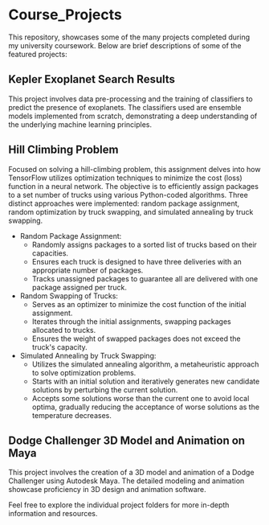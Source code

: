 # Course_Projects

This repository, showcases some of the many projects completed during my university coursework. Below are brief descriptions of some of the featured projects:

## Kepler Exoplanet Search Results

This project involves data pre-processing and the training of classifiers to predict the presence of exoplanets. The classifiers used are ensemble models implemented from scratch, demonstrating a deep understanding of the underlying machine learning principles.

## Hill Climbing Problem

Focused on solving a hill-climbing problem, this assignment delves into how TensorFlow utilizes optimization techniques to minimize the cost (loss) function in a neural network. The objective is to efficiently assign packages to a set number of trucks using various Python-coded algorithms. Three distinct approaches were implemented: random package assignment, random optimization by truck swapping, and simulated annealing by truck swapping.

- Random Package Assignment:
  - Randomly assigns packages to a sorted list of trucks based on their capacities.
  - Ensures each truck is designed to have three deliveries with an appropriate number of packages.
  - Tracks unassigned packages to guarantee all are delivered with one package assigned per truck.
- Random Swapping of Trucks:
  - Serves as an optimizer to minimize the cost function of the initial assignment.
  - Iterates through the initial assignments, swapping packages allocated to trucks.
  - Ensures the weight of swapped packages does not exceed the truck's capacity.
- Simulated Annealing by Truck Swapping:
  - Utilizes the simulated annealing algorithm, a metaheuristic approach to solve optimization problems.
  - Starts with an initial solution and iteratively generates new candidate solutions by perturbing the current solution.
  - Accepts some solutions worse than the current one to avoid local optima, gradually reducing the acceptance of worse solutions as the temperature decreases.
    
## Dodge Challenger 3D Model and Animation on Maya

This project involves the creation of a 3D model and animation of a Dodge Challenger using Autodesk Maya. The detailed modeling and animation showcase proficiency in 3D design and animation software.

Feel free to explore the individual project folders for more in-depth information and resources.
